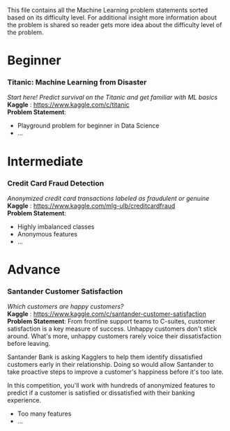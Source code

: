 This file contains all the Machine Learning problem statements sorted based on its difficulty level.
For additional insight more information about the problem is shared so reader gets more idea about the difficulty level of the problem.

# Beginner

### Titanic: Machine Learning from Disaster
_Start here! Predict survival on the Titanic and get familiar with ML basics_ <br>
**Kaggle** : https://www.kaggle.com/c/titanic <br>
**Problem Statement**: 
- Playground problem for beginner in Data Science
- ...


# Intermediate

### Credit Card Fraud Detection
_Anonymized credit card transactions labeled as fraudulent or genuine_ <br>
**Kaggle** : https://www.kaggle.com/mlg-ulb/creditcardfraud <br>
**Problem Statement**: 
- Highly imbalanced classes
- Anonymous features
- ...

# Advance

### Santander Customer Satisfaction
_Which customers are happy customers?_ <br>
**Kaggle** : https://www.kaggle.com/c/santander-customer-satisfaction <br>
**Problem Statement**: From frontline support teams to C-suites, customer satisfaction is a key measure of success. Unhappy customers don't stick around. What's more, unhappy customers rarely voice their dissatisfaction before leaving.

Santander Bank is asking Kagglers to help them identify dissatisfied customers early in their relationship. Doing so would allow Santander to take proactive steps to improve a customer's happiness before it's too late.

In this competition, you'll work with hundreds of anonymized features to predict if a customer is satisfied or dissatisfied with their banking experience. <br>
- Too many features
- ...
